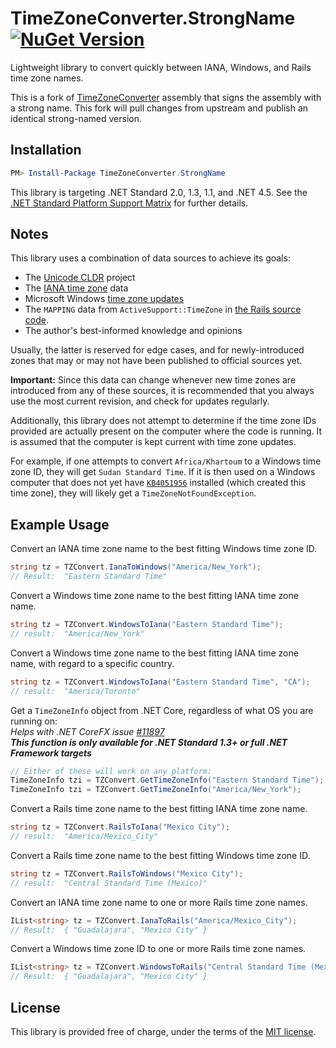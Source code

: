TimeZoneConverter.StrongName  [![NuGet Version](https://img.shields.io/nuget/v/TimeZoneConverter.svg?style=flat)](https://www.nuget.org/packages/TimeZoneConverter.StrongName/) 
============================

Lightweight library to convert quickly between IANA, Windows, and Rails time zone names.

This is a fork of [TimeZoneConverter][8] assembly that signs the assembly with a strong name.  This fork will pull changes from upstream and publish an identical strong-named version.

## Installation

```powershell
PM> Install-Package TimeZoneConverter.StrongName
```

This library is targeting .NET Standard 2.0, 1.3, 1.1, and .NET 4.5.
See the [.NET Standard Platform Support Matrix][1] for further details.

## Notes

This library uses a combination of data sources to achieve its goals:

- The [Unicode CLDR][2] project
- The [IANA time zone][3] data
- Microsoft Windows [time zone updates][4]
- The `MAPPING` data from `ActiveSupport::TimeZone` in [the Rails source code][5].
- The author's best-informed knowledge and opinions

Usually, the latter is reserved for edge cases, and for newly-introduced zones that may
or may not have been published to official sources yet.

**Important:** Since this data can change whenever new time zones are introduced from any of these sources,
it is recommended that you always use the most current revision, and check for updates regularly.

Additionally, this library does not attempt to determine if the time zone IDs provided are actually present on the computer where the code is running.  It is assumed that the computer is kept current with time zone updates.

For example, if one attempts to convert `Africa/Khartoum` to a Windows time zone ID, they will get `Sudan Standard Time`.  If it is then used on a Windows computer that does not yet have [`KB4051956`](https://support.microsoft.com/en-us/help/4051956/time-zone-and-dst-changes-in-windows-for-northern-cyprus-sudan-and-ton) installed (which created this time zone), they will likely get a `TimeZoneNotFoundException`.

## Example Usage

Convert an IANA time zone name to the best fitting Windows time zone ID.

```csharp
string tz = TZConvert.IanaToWindows("America/New_York");
// Result:  "Eastern Standard Time"
```

Convert a Windows time zone name to the best fitting IANA time zone name.

```csharp
string tz = TZConvert.WindowsToIana("Eastern Standard Time");
// result:  "America/New_York"
```

Convert a Windows time zone name to the best fitting IANA time zone name, with regard to a specific country.

```csharp
string tz = TZConvert.WindowsToIana("Eastern Standard Time", "CA");
// result:  "America/Toronto"
```

Get a `TimeZoneInfo` object from .NET Core, regardless of what OS you are running on:  
*Helps with .NET CoreFX issue [#11897][6]*  
***This function is only available for .NET Standard 1.3+ or full .NET Framework targets***

```csharp
// Either of these will work on any platform:
TimeZoneInfo tzi = TZConvert.GetTimeZoneInfo("Eastern Standard Time");
TimeZoneInfo tzi = TZConvert.GetTimeZoneInfo("America/New_York");
```

Convert a Rails time zone name to the best fitting IANA time zone name.

```csharp
string tz = TZConvert.RailsToIana("Mexico City");
// result:  "America/Mexico_City"
```

Convert a Rails time zone name to the best fitting Windows time zone ID.

```csharp
string tz = TZConvert.RailsToWindows("Mexico City");
// result:  "Central Standard Time (Mexico)"
```

Convert an IANA time zone name to one or more Rails time zone names.

```csharp
IList<string> tz = TZConvert.IanaToRails("America/Mexico_City");
// Result:  { "Guadalajara", "Mexico City" }
```

Convert a Windows time zone ID to one or more Rails time zone names.

```csharp
IList<string> tz = TZConvert.WindowsToRails("Central Standard Time (Mexico)");
// Result:  { "Guadalajara", "Mexico City" }
```

## License

This library is provided free of charge, under the terms of the [MIT license][7].


[1]: https://docs.microsoft.com/en-us/dotnet/articles/standard/library
[2]: http://cldr.unicode.org
[3]: http://iana.org/time-zones
[4]: https://blogs.technet.microsoft.com/dst2007
[5]: https://github.com/rails/rails/blob/master/activesupport/lib/active_support/values/time_zone.rb
[6]: https://github.com/dotnet/corefx/issues/11897
[7]: https://raw.githubusercontent.com/mj1856/TimeZoneConverter/master/LICENSE.txt
[8]: https://raw.githubusercontent.com/mj1856/TimeZoneConverter/
